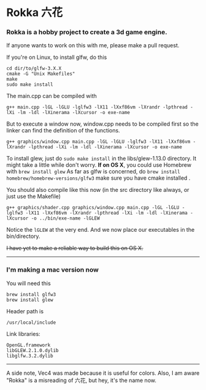# Rokka     六花

### Rokka is a hobby project to create a 3d game engine.

If anyone wants to work on this with me, please make a pull request.

If you're on Linux, to install glfw, do this
```
cd dir/to/glfw-3.X.X
cmake -G "Unix Makefiles"
make
sudo make install
```


The main.cpp can be compiled with

```
g++ main.cpp -lGL -lGLU -lglfw3 -lX11 -lXxf86vm -lXrandr -lpthread -lXi -lm -ldl -lXinerama -lXcursor -o exe-name
```

But to execute a window now, window.cpp needs to be compiled
first so the linker can find the definition of the functions.

```
g++ graphics/window.cpp main.cpp -lGL -lGLU -lglfw3 -lX11 -lXxf86vm -lXrandr -lpthread -lXi -lm -ldl -lXinerama -lXcursor -o exe-name
```




To install glew, just do `sudo make install` in the libs/glew-1.13.0 directory. It might take a little while don't worry. **If on OS X**, you could use Homebrew with `brew install glew` As far as glfw is concerned, do `brew install homebrew/homebrew-versions/glfw3` make sure you have cmake installed  .

You should also compile like this now (in the src directory like always, or just use the Makefile)
```
g++ graphics/shader.cpp graphics/window.cpp main.cpp -lGL -lGLU -lglfw3 -lX11 -lXxf86vm -lXrandr -lpthread -lXi -lm -ldl -lXinerama -lXcursor -o ../bin/exe-name -lGLEW
```
Notice the `lGLEW` at the very end. And we now place our executables in the bin/directory.


~~I have yet to make a reliable way to build this on OS X.~~

-------
### I'm making a mac version now

You will need this
```
brew install glfw3
brew install glew
```

Header path is
```
/usr/local/include
```

Link libraries:
```
OpenGL.framework
libGLEW.2.1.0.dylib
libglfw.3.2.dylib
```





------

A side note, Vec4 was made because it is useful for colors.
Also, I am aware "Rokka" is a misreading of 六花, but hey, it's the name now.
